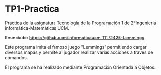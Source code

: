 # TP1-Practica

Practica de la asignatura Tecnología de la Programación 1 de 2ºIngenieria informática-Matemáticas UCM.

Enunciado: https://github.com/informaticaucm-TPI/2425-Lemmings

Este programa imita el famoso juego "Lemmings" permitiendo cargar diversos mapas y permite al jugador realizar varias acciones a traves de comandos.

El programa se ha realizado mediante Programación Orientada a Objetos.
